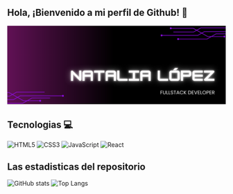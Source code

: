 ## Hola, ¡Bienvenido a mi perfil de Github! 👋

![Banner de Condor Coders](portada_github.png)

## Tecnologias 💻
![HTML5](https://img.shields.io/badge/html5-%23E34F26.svg?style=for-the-badge&logo=html5&logoColor=white)
![CSS3](https://img.shields.io/badge/css3-%231572B6.svg?style=for-the-badge&logo=css3&logoColor=white)
![JavaScript](https://img.shields.io/badge/javascript-%23323330.svg?style=for-the-badge&logo=javascript&logoColor=%23F7DF1E)
![React](https://img.shields.io/badge/react-%2320232a.svg?style=for-the-badge&logo=react&logoColor=%2361DAFB)

## Las estadisticas del repositorio
![GitHub stats](https://github-readme-stats.vercel.app/api?username=NataliaGabriela&show_icons=true&bg_color=00000000&title_color=9a2edb&icon_color=9a2edb) ![Top Langs](https://github-readme-stats.vercel.app/api/top-langs/?username=NataliaGabriela&layout=compact&theme=dark)

<!--
**NataliaGabriela/NataliaGabriela** is a ✨ _special_ ✨ repository because its `README.md` (this file) appears on your GitHub profile.

Here are some ideas to get you started:

- 🔭 I’m currently working on ...
- 🌱 I’m currently learning ...
- 👯 I’m looking to collaborate on ...
- 🤔 I’m looking for help with ...
- 💬 Ask me about ...
- 📫 How to reach me: ...
- 😄 Pronouns: ...
- ⚡ Fun fact: ...
-->
